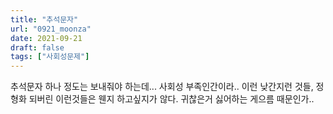 ```yaml
---
title: "추석문자"
url: "0921_moonza"
date: 2021-09-21
draft: false
tags: ["사회성문제"]
---
```

추석문자 하나 정도는 보내줘야 하는데... 사회성 부족인간이라.. 이런 낮간지런 것들, 정형화 되버린 이런것들은 웬지 하고싶지가 않다. 귀찮은거 싫어하는 게으름 때문인가.. 
